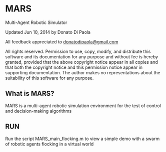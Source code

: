 MARS
======
Multi-Agent Robotic Simulator

Updated Jun 10, 2014 by Donato Di Paola 

All feedback appreciated to donatodipaola@gmail.com
 
All rights reserved. Permission to use, copy, modify, and distribute this software and its documentation for any purpose and without fee is hereby granted, provided that the above copyright notice appear in all copies and that both the copyright notice and this permission notice appear in supporting documentation. The author makes no representations about the suitability of this software for any purpose.


What is MARS?
-----
MARS is a multi-agent robotic simulation environment for the test of control and decision-making algorithms 


RUN
-----
Run the script MARS_main_flocking.m to view a simple demo with a swarm of robotic agents flocking in a virtual world


